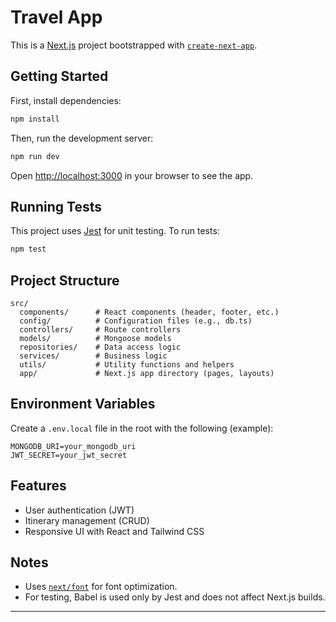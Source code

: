 # Travel App

This is a [Next.js](https://nextjs.org) project bootstrapped with [`create-next-app`](https://nextjs.org/docs/app/api-reference/cli/create-next-app).

## Getting Started

First, install dependencies:

```bash
npm install
```

Then, run the development server:

```bash
npm run dev
```

Open [http://localhost:3000](http://localhost:3000) in your browser to see the app.

## Running Tests

This project uses [Jest](https://jestjs.io/) for unit testing. To run tests:

```bash
npm test
```

## Project Structure

```
src/
  components/      # React components (header, footer, etc.)
  config/          # Configuration files (e.g., db.ts)
  controllers/     # Route controllers
  models/          # Mongoose models
  repositories/    # Data access logic
  services/        # Business logic
  utils/           # Utility functions and helpers
  app/             # Next.js app directory (pages, layouts)
```

## Environment Variables

Create a `.env.local` file in the root with the following (example):

```
MONGODB_URI=your_mongodb_uri
JWT_SECRET=your_jwt_secret
```

## Features

- User authentication (JWT)
- Itinerary management (CRUD)
- Responsive UI with React and Tailwind CSS

## Notes

- Uses [`next/font`](https://nextjs.org/docs/app/building-your-application/optimizing/fonts) for font optimization.
- For testing, Babel is used only by Jest and does not affect Next.js builds.

---
